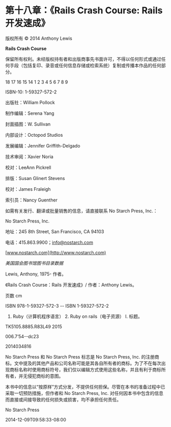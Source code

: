 # 第十八章：《Rails Crash Course: Rails 开发速成》

版权所有 © 2014 Anthony Lewis

**Rails Crash Course**

保留所有权利。未经版权持有者和出版商事先书面许可，不得以任何形式或通过任何手段（包括复印、录音或任何信息存储或检索系统）复制或传播本作品的任何部分。

18 17 16 15 14 1       2 3 4 5 6 7 8 9

ISBN-10: 1-59327-572-2

出版社：William Pollock

制作编辑：Serena Yang

封面插图：W. Sullivan

内部设计：Octopod Studios

发展编辑：Jennifer Griffith-Delgado

技术审阅：Xavier Noria

校对：LeeAnn Pickrell

排版：Susan Glinert Stevens

校对：James Fraleigh

索引员：Nancy Guenther

如需有关发行、翻译或批量销售的信息，请直接联系 No Starch Press, Inc.：

No Starch Press, Inc.

地址：245 8th Street, San Francisco, CA 94103

电话：415.863.9900；info@nostarch.com

[www.nostarch.com](http://www.nostarch.com)

*美国国会图书馆图书目录数据*

Lewis, Anthony, 1975- 作者。

《Rails Crash Course：Rails 开发速成》/ 作者：Anthony Lewis。

页数 cm

ISBN 978-1-59327-572-3 -- ISBN 1-59327-572-2

1. Ruby（计算机程序语言） 2. Ruby on rails（电子资源） I. 标题。

TK5105.8885.R83L49 2015

006.7’54--dc23

2014034816

No Starch Press 和 No Starch Press 标志是 No Starch Press, Inc. 的注册商标。文中提及的其他产品和公司名称可能是其各自所有者的商标。为了不在每次出现商标名称时使用商标符号，我们仅以编辑方式使用这些名称，并且有利于商标所有者，并无侵犯商标的意图。

本书中的信息以“按原样”方式分发，不提供任何担保。尽管在本书的准备过程中已采取一切预防措施，但作者和 No Starch Press, Inc. 对任何因本书中包含的信息而直接或间接导致的任何损失或损害，均不承担任何责任。

No Starch Press

2014-12-09T09:58:33-08:00
